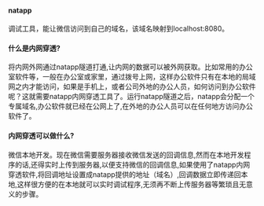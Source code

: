 #### natapp

调试工具，能让微信访问到自己的域名，该域名映射到localhost:8080。



#### 什么是内网穿透?

将内网外网通过natapp隧道打通,让内网的数据可以被外网获取。比如常用的办公室软件等，一般在办公室或家里，通过拨号上网，这样办公软件只有在本地的局域网之内才能访问，如果是手机上，或者公司外地的办公人员，如何访问到办公软件呢？这就需要natapp内网穿透工具了。运行natapp隧道之后，natapp会分配一个专属域名,办公软件就已经在公网上了,在外地的办公人员可以在任何地方访问办公软件了。



#### 内网穿透可以做什么?

微信本地开发。现在微信需要服务器接收微信发送的回调信息,然而在本地开发程序的话,还得实时上传到服务器,以便支持微信的回调信息,如果使用了natapp内网穿透软件,将回调地址设置成natapp提供的地址（域名）,回调数据立即传递回本地,这样很方便的在本地就可以实时调试程序,无须再不断上传服务器等繁琐且无意义的步骤。